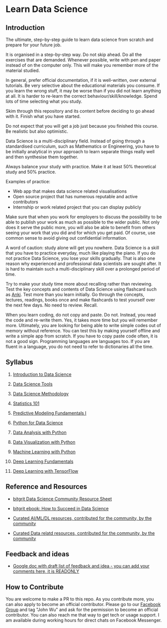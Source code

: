 # Learn Data Science

## Introduction

The ultimate, step-by-step guide to learn data science from scratch and prepare for your future job.

It is organised in a step-by-step way. Do not skip ahead. Do all the exercises that are demanded. Whenever possible, write with pen and paper instead of on the computer only. This will make you remember more of the material studied.

In general, prefer official documentation, if it is well-written, over external tutorials. Be very selective about the educational materials you consume. If you learn the wrong stuff, it may be worse than if you did not learn anything at all. It is harder to re-learn the correct behaviour/skill/knowledge. Spend lots of time selecting what you study. 

Skim through this repository and its content before deciding to go ahead with it. Finish what you have started. 

Do not expect that you will get a job just because you finished this course. Be realistic but also optimistic. 

Data Science is a multi-disciplinary field. Instead of going through a standardised curriculum, such as Mathematics or Engineering, you have to be initially analytical in your approach to learn separate things really well and then synthesise them together. 

Always balance your study with practice. Make it at least 50% theoretical study and 50% practice.

Examples of practice: 

- Web app that makes data science related visualisations
- Open source project that has numerous reputable and active contributors
- Internship or work related project that you can display publicly

Make sure that when you work for employers to discuss the possibility to be able to publish your work as much as possible to the wider public. Not only does it serve the public more, you will also be able to benefit from others seeing your work that you did and for which you get paid. Of course, use common sense to avoid giving out confidential information.

A word of caution: study alone will get you nowhere. Data Science is a skill that you have to practice everyday, much like playing the piano. If you do not practice Data Science, you lose your skills gradually. That is also one reason why experienced and professional data scientists are sought after. It is hard to maintain such a multi-disciplinary skill over a prolonged period of time. 

Try to make your study time more about recalling rather than reviewing. Test the key concepts and contents of Data Science using flashcard such as [Anki](https://apps.ankiweb.net). Test more than you learn initially. Go through the concepts, lectures, readings, books once and make flashcards to test yourself over the next few days. No need to review. Recall.

When you learn coding, do not copy and paste. Do not. Instead, you read the code and re-write them. Yes, it takes more time but you will remember more. Ultimately, you are looking for being able to write simple codes out of memory without reference. You can test this by making yourself offline and write a simple app from scratch. If you have to copy paste code often, it is not a good sign. Programming languages are languages too. If you are fluent in a language, you do not need to refer to dictionaries all the time. 

## Syllabus

1. [Introduction to Data Science](https://cognitiveclass.ai/courses/data-science-101)

2. [Data Science Tools](https://cognitiveclass.ai/courses/data-science-hands-open-source-tools-2)

3. [Data Science Methodology](https://cognitiveclass.ai/courses/data-science-methodology-2)

4. [Statistics 101](https://cognitiveclass.ai/courses/statistics-101)

5. [Predictive Modeling Fundamentals I](https://cognitiveclass.ai/courses/predictive-modeling-fundamentals)

6. [Python for Data Science](https://cognitiveclass.ai/courses/python-for-data-science)

7. [Data Analysis with Python](https://cognitiveclass.ai/courses/data-analysis-python)

8. [Data Visualization with Python](https://cognitiveclass.ai/courses/data-visualization-with-python)

9. [Machine Learning with Python](https://cognitiveclass.ai/courses/machine-learning-with-python)

10. [Deep Learning Fundamentals](https://cognitiveclass.ai/courses/introduction-deep-learning)

11. [Deep Learning with TensorFlow](https://cognitiveclass.ai/courses/deep-learning-tensorflow)

## Reference and Resources

- [bitgrit Data Science Community Resource Sheet](https://docs.google.com/spreadsheets/d/1fmedmbXKLtXsEtYUiGlFDbRMnQWakr7CsZuS1V_nEPA)

- [bitgrit ebook: How to Succeed in Data Science](https://docs.google.com/document/d/1fvxDOdCjPx0wS4aqSOME3NyATJGN7sASLeEyygIvcJA)

- [Curated AI/ML/DL resources, contributed for the community, by the community](https://github.com/neomatrix369/awesome-ai-ml-dl/)

- [Curated Data relatd resources, contributed for the community, by the community](https://github.com/neomatrix369/awesome-ai-ml-dl/blob/master/README-details.md#data)

## Feedback and ideas

- [Google doc with draft list of feedback and idea - you can add your comments here, it is READONLY](https://docs.google.com/document/d/1GGMbKbxTfiBgGjYtyHaVOr1B0gTVvLjwsDz0Ub7VU5g/edit?usp=sharing)

## How to Contribute

You are welcome to make a PR to this repo. As you contribute more, you can also apply to become an official contributor. Please go to our [Facebook Group](https://www.facebook.com/groups/datasciencebitgrit) and tag "John Wu" and ask for the permission to become an official contributor. You can also reach me that way to get tech or usage support. I am available during working hours for direct chats on Facebook Messenger.
